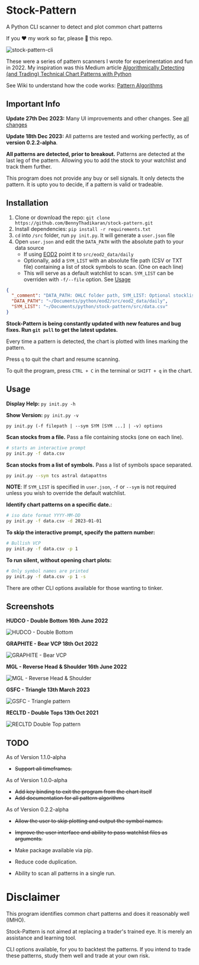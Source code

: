 # Stock-Pattern

A Python CLI scanner to detect and plot common chart patterns

If you :heart: my work so far, please :star2: this repo.

![stock-pattern-cli](https://res.cloudinary.com/doyu4uovr/image/upload/s--9HW6Yk6D--/c_scale,f_auto,w_700/v1702918851/stock-pattern/stock-pattern-cli_bzd7ze.png)

These were a series of pattern scanners I wrote for experimentation and fun in 2022. My inspiration was this Medium article [Algorithmically Detecting (and Trading) Technical Chart Patterns with Python](https://medium.com/automation-generation/algorithmically-detecting-and-trading-technical-chart-patterns-with-python-c577b3a396ed)

See Wiki to understand how the code works: [Pattern Algorithms](https://github.com/BennyThadikaran/stock-pattern/wiki/Pattern-Algorithms)

## Important Info

**Update 27th Dec 2023:** Many UI improvements and other changes. See [all changes](https://github.com/BennyThadikaran/stock-pattern/commit/d7081c63c8ecfec9afaec15fcf237f43f4e28a74)

**Update 18th Dec 2023:** All patterns are tested and working perfectly, as of **version 0.2.2-alpha**.

**All patterns are detected, prior to breakout.** Patterns are detected at the last leg of the pattern. Allowing you to add the stock to your watchlist and track them further.

This program does not provide any buy or sell signals. It only detects the pattern. It is upto you to decide, if a pattern is valid or tradeable.

## Installation

1. Clone or download the repo: `git clone https://github.com/BennyThadikaran/stock-pattern.git`
2. Install dependencies: `pip install -r requirements.txt`
3. `cd` into `/src` folder, run `py init.py`. It will generate a `user.json` file
4. Open `user.json` and edit the `DATA_PATH` with the absolute path to your data source
   - If using [EOD2](https://github.com/BennyThadikaran/eod2) point it to `src/eod2_data/daily`
   - Optionally, add a `SYM_LIST` with an absolute file path (CSV or TXT file) containing a list of stock symbols to scan. (One on each line)
   - This will serve as a default watchlist to scan. `SYM_LIST` can be overriden with `-f/--file` option. See [Usage](#usage)

```json
{
  "_comment": "DATA_PATH: OHLC folder path, SYM_LIST: Optional stocklist filepath",
  "DATA_PATH": "~/Documents/python/eod2/src/eod2_data/daily",
  "SYM_LIST": "~/Documents/python/stock-pattern/src/data.csv"
}
```

**Stock-Pattern is being constantly updated with new features and bug fixes. Run `git pull` to get the latest updates.**

Every time a pattern is detected, the chart is plotted with lines marking the pattern.

Press `q` to quit the chart and resume scanning.

To quit the program, press `CTRL + C` in the terminal or `SHIFT + q` in the chart.

## Usage

**Display Help:** `py init.py -h`

**Show Version:** `py init.py -v`

`py init.py (-f filepath | --sym SYM [SYM ...] | -v) options`

**Scan stocks from a file.** Pass a file containing stocks (one on each line).

```bash
# starts an interactive prompt
py init.py -f data.csv
```

**Scan stocks from a list of symbols.** Pass a list of symbols space separated.

```bash
py init.py --sym tcs astral datapattns
```

**NOTE**: If `SYM_LIST` is specified in `user.json`, `-f` or `--sym` is not required unless you wish to override the default watchlist.

**Identify chart patterns on a specific date.**:

```bash
# iso date format YYYY-MM-DD
py init.py -f data.csv -d 2023-01-01
```

**To skip the interactive prompt, specify the pattern number:**

```bash
# Bullish VCP
py init.py -f data.csv -p 1
```

**To run silent, without opening chart plots:**

```bash
# Only symbol names are printed
py init.py -f data.csv -p 1 -s
```

There are other CLI options available for those wanting to tinker.

## Screenshots

**HUDCO - Double Bottom 16th June 2022**

![HUDCO - Double Bottom](https://res.cloudinary.com/doyu4uovr/image/upload/s--nQ10RsSG--/c_scale,f_auto,w_700/v1702918851/stock-pattern/hudco-double-bottom_dtcvwj.png)

**GRAPHITE - Bear VCP 18th Oct 2022**

![GRAPHITE - Bear VCP](https://res.cloudinary.com/doyu4uovr/image/upload/s--LLToQmNv--/c_scale,f_auto,w_700/v1702918851/stock-pattern/graphite-bear-vcp_yi7cmv.png)

**MGL - Reverse Head & Shoulder 16th June 2022**

![MGL - Reverse Head & Shoulder](https://res.cloudinary.com/doyu4uovr/image/upload/s--RsyvqU2E--/c_scale,f_auto,w_700/v1702918852/stock-pattern/mgl-reverse-hns_pwkmel.png)

**GSFC - Triangle 13th March 2023**

![GSFC - Triangle pattern](https://res.cloudinary.com/doyu4uovr/image/upload/s--oiNVrg8u--/c_scale,f_auto,w_700/v1702918851/stock-pattern/gsfc-triangle_j32yi3.png)

**RECLTD - Double Tops 13th Oct 2021**

![RECLTD Double Top pattern](https://res.cloudinary.com/doyu4uovr/image/upload/s--lFTiRydt--/c_scale,f_auto,w_700/v1702918852/stock-pattern/recltd-double-top_accoad.png)

## TODO

As of Version 1.1.0-alpha

- ~~Support all timeframes.~~

As of Version 1.0.0-alpha

- ~~Add key binding to exit the program from the chart itself~~
- ~~Add documentation for all pattern algorithms~~

As of Version 0.2.2-alpha

- ~~Allow the user to skip plotting and output the symbol names.~~
- ~~Improve the user interface and ability to pass watchlist files as arguments.~~

- Make package available via pip.
- Reduce code duplication.
- Ability to scan all patterns in a single run.

# Disclaimer

This program identifies common chart patterns and does it reasonably well (IMHO).

Stock-Pattern is not aimed at replacing a trader's trained eye. It is merely an assistance and learning tool.

CLI options available, for you to backtest the patterns. If you intend to trade these patterns, study them well and trade at your own risk.
